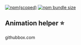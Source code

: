 [![npm(scoped)](https://img.shields.io/npm/v/@lichin/pico.svg)](https://github.com/lichin-lin/pico)
[![npm bundle size](https://img.shields.io/bundlephobia/min/@lichin/pico.svg)](https://github.com/lichin-lin/pico)

Animation helper ⭐️
---
githubbox.com
